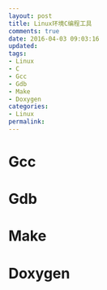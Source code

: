 ```yaml
---
layout: post
title: Linux环境C编程工具
comments: true
date: 2016-04-03 09:03:16
updated:
tags:
- Linux
- C
- Gcc
- Gdb
- Make
- Doxygen
categories:
- Linux
permalink:
---
```


# Gcc

# Gdb

# Make

# Doxygen
